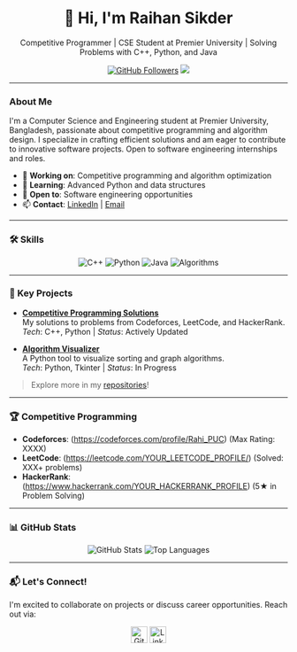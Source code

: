 <div align="center">
  <h1>👋 Hi, I'm Raihan Sikder</h1>
  <p>Competitive Programmer | CSE Student at Premier University | Solving Problems with C++, Python, and Java</p>
  <a href="https://github.com/Rahexa"><img src="https://img.shields.io/github/followers/Rahexa?label=Follow&style=social" alt="GitHub Followers"></a>
  <a href="https://www.linkedin.com/in/raihan-sikder-773492271/"><img src="https://img.shields.io/badge/LinkedIn-Connect-blue?logo=linkedin"></a>
</div>

---

### About Me
I'm a Computer Science and Engineering student at Premier University, Bangladesh, passionate about competitive programming and algorithm design. I specialize in crafting efficient solutions and am eager to contribute to innovative software projects. Open to software engineering internships and roles.

- 🔭 **Working on**: Competitive programming and algorithm optimization
- 🌱 **Learning**: Advanced Python and data structures
- 💼 **Open to**: Software engineering opportunities
- 📫 **Contact**: [LinkedIn](https://www.linkedin.com/in/raihan-sikder-773492271/) | [Email](mailto:your.email@example.com)

---

### 🛠️ Skills
<p align="center">
  <img src="https://img.shields.io/badge/C%2B%2B-00599C?logo=c%2B%2B&logoColor=white" alt="C++">
  <img src="https://img.shields.io/badge/Python-3776AB?logo=python&logoColor=white" alt="Python">
  <img src="https://img.shields.io/badge/Java-007396?logo=java&logoColor=white" alt="Java">
  <img src="https://img.shields.io/badge/Algorithms-Expert-3498DB?logo=codeforces" alt="Algorithms">
</p>

---

### 🚀 Key Projects
- **[Competitive Programming Solutions](https://github.com/Rahexa/codeforces)**  
  My solutions to problems from Codeforces, LeetCode, and HackerRank.  
  *Tech*: C++, Python | *Status*: Actively Updated

- **[Algorithm Visualizer](https://github.com/Rahexa/algorithm-visualizer)**  
  A Python tool to visualize sorting and graph algorithms.  
  *Tech*: Python, Tkinter | *Status*: In Progress

> Explore more in my [repositories](https://github.com/Rahexa?tab=repositories)!

---

### 🏆 Competitive Programming
- **Codeforces**: (https://codeforces.com/profile/Rahi_PUC) (Max Rating: XXXX)
- **LeetCode**: (https://leetcode.com/YOUR_LEETCODE_PROFILE/) (Solved: XXX+ problems)
- **HackerRank**: (https://www.hackerrank.com/YOUR_HACKERRANK_PROFILE) (5★ in Problem Solving)

---

### 📊 GitHub Stats
<p align="center">
  <img src="https://github-readme-stats.vercel.app/api?username=Rahexa&show_icons=true&theme=dark" alt="GitHub Stats">
  <img src="https://github-readme-stats.vercel.app/api/top-langs/?username=Rahexa&layout=compact&theme=dark" alt="Top Languages">
</p>

---

### 📬 Let's Connect!
I'm excited to collaborate on projects or discuss career opportunities. Reach out via:

<p align="center">
  <a href="https://github.com/Rahexa"><img src="https://cdn.jsdelivr.net/npm/simple-icons@3.0.1/icons/github.svg" alt="GitHub" height="30"></a>
  <a href="https://www.linkedin.com/in/raihan-sikder-773492271/"><img src="https://cdn.jsdelivr.net/npm/simple-icons@3.0.1/icons/linkedin.svg" alt="LinkedIn" height="30"></a>
</p>
